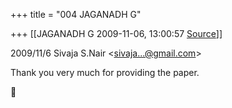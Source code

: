 +++
title = "004 JAGANADH G"

+++
[[JAGANADH G	2009-11-06, 13:00:57 [Source](https://groups.google.com/g/bvparishat/c/nPa03M_CBPo)]]



  
  

2009/11/6 Sivaja S.Nair \<[sivaja...@gmail.com]()\>  

>   

Thank you very much for providing the paper.



